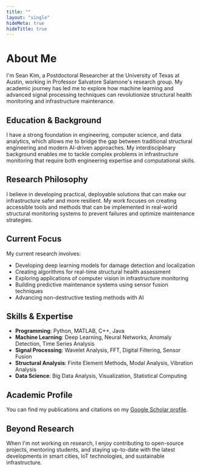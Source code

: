 ```yaml
---
title: ""
layout: "single"
hideMeta: true
hideTitle: true
---
```


# About Me

I'm Sean Kim, a Postdoctoral Researcher at the University of Texas at Austin, working in Professor Salvatore Salamone's research group. My academic journey has led me to explore how machine learning and advanced signal processing techniques can revolutionize structural health monitoring and infrastructure maintenance.

## Education & Background

I have a strong foundation in engineering, computer science, and data analytics, which allows me to bridge the gap between traditional structural engineering and modern AI-driven approaches. My interdisciplinary background enables me to tackle complex problems in infrastructure monitoring that require both engineering expertise and computational skills.

## Research Philosophy

I believe in developing practical, deployable solutions that can make our infrastructure safer and more resilient. My work focuses on creating accessible tools and methods that can be implemented in real-world structural monitoring systems to prevent failures and optimize maintenance strategies.

## Current Focus

My current research involves:
- Developing deep learning models for damage detection and localization
- Creating algorithms for real-time structural health assessment
- Exploring applications of computer vision in infrastructure monitoring
- Building predictive maintenance systems using sensor fusion techniques
- Advancing non-destructive testing methods with AI

## Skills & Expertise

- **Programming**: Python, MATLAB, C++, Java
- **Machine Learning**: Deep Learning, Neural Networks, Anomaly Detection, Time Series Analysis
- **Signal Processing**: Wavelet Analysis, FFT, Digital Filtering, Sensor Fusion
- **Structural Analysis**: Finite Element Methods, Modal Analysis, Vibration Analysis
- **Data Science**: Big Data Analysis, Visualization, Statistical Computing

## Academic Profile

You can find my publications and citations on my [Google Scholar profile](https://scholar.google.com/citations?hl=en&user=QsD73G4AAAAJ).

## Beyond Research

When I'm not working on research, I enjoy contributing to open-source projects, mentoring students, and staying up-to-date with the latest developments in smart cities, IoT technologies, and sustainable infrastructure.